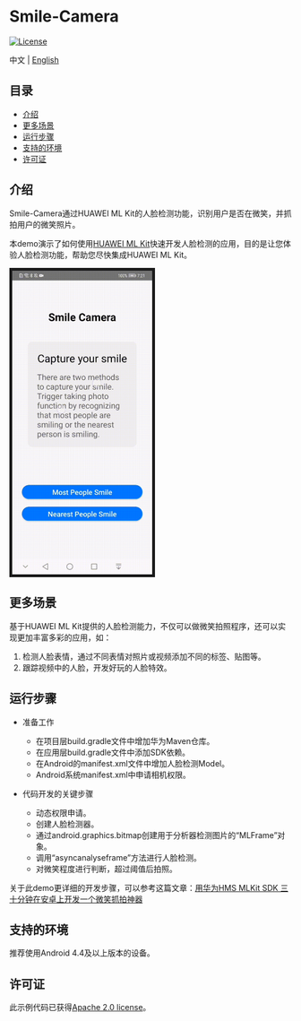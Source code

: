# Smile-Camera
[![License](https://img.shields.io/badge/Docs-hmsguides-brightgreen)](https://developer.huawei.com/consumer/cn/doc/development/HMS-Guides/ml-introduction-4)

中文 | [English](https://github.com/HMS-Core/hms-ml-demo/tree/master/Smile-Camera)

## 目录

 * [介绍](#介绍)
 * [更多场景](#更多场景)
 * [运行步骤](#运行步骤)
 * [支持的环境](#支持的环境)
 * [许可证](#许可证)


## 介绍
Smile-Camera通过HUAWEI ML Kit的人脸检测功能，识别用户是否在微笑，并抓拍用户的微笑照片。

本demo演示了如何使用[HUAWEI ML Kit](https://developer.huawei.com/consumer/cn/hms/huawei-mlkit)快速开发人脸检测的应用，目的是让您体验人脸检测功能，帮助您尽快集成HUAWEI ML Kit。

<img src="https://github.com/HMS-Core/hms-ml-demo/blob/master/Smile-Camera/face.gif" width=250 title="Face" div align=center border=5>

## 更多场景
基于HUAWEI ML Kit提供的人脸检测能力，不仅可以做微笑拍照程序，还可以实现更加丰富多彩的应用，如：
1. 检测人脸表情，通过不同表情对照片或视频添加不同的标签、贴图等。
2. 跟踪视频中的人脸，开发好玩的人脸特效。

## 运行步骤
- 准备工作
  - 在项目层build.gradle文件中增加华为Maven仓库。
  - 在应用层build.gradle文件中添加SDK依赖。
  - 在Android的manifest.xml文件中增加人脸检测Model。
  - Android系统manifest.xml中申请相机权限。

- 代码开发的关键步骤
  - 动态权限申请。
  - 创建人脸检测器。
  - 通过android.graphics.bitmap创建用于分析器检测图片的“MLFrame”对象。
  - 调用“asyncanalyseframe”方法进行人脸检测。
  - 对微笑程度进行判断，超过阈值后拍照。

关于此demo更详细的开发步骤，可以参考这篇文章：[用华为HMS MLKit SDK 三十分钟在安卓上开发一个微笑抓拍神器](https://developer.huawei.com/consumer/cn/forum/topicview?tid=0201198419687680377&fid=18)

## 支持的环境
推荐使用Android 4.4及以上版本的设备。

##  许可证
此示例代码已获得[Apache 2.0 license](http://www.apache.org/licenses/LICENSE-2.0)。
